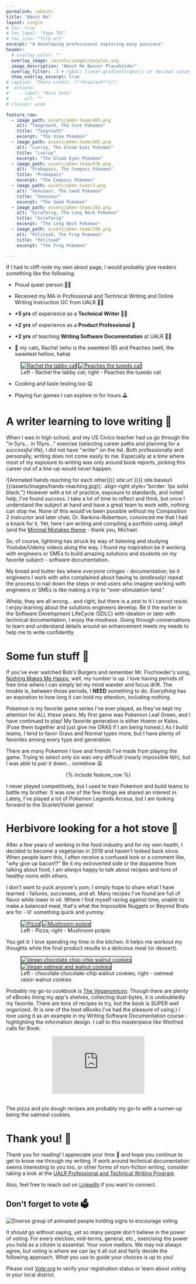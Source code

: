 ```yaml
---
permalink: /about/
title: "About Me"
layout: single
# toc: true
# toc_label: "Page TOC"
# toc_icon: "file-alt"
excerpt: "A developing professional exploring many passions"
header:
  # overlay_color: ""
  overlay_image: /assets/images/peoples.svg
  image_description: "About Me Banner Placeholder"
  overlay_filter: .3 # rgba() linear-gradient(rgba()) or decimal value for black
  show_overlay_excerpt: true
# caption: "Photo credit: [**Unsplash**]()"
#  actions:
#    - label: "More Info"
#      url: ""
# classes: wide

feature_row:
  - image_path: assets/pkmn-team/465.png
    alt: "Tangrowth, The Vine Pokemon"
    title: "Tangrowth"
    excerpt: "The Vine Pokemon"
  - image_path: assets/pkmn-team/405.png
    alt: "Luxray, The Gleam Eyes Pokemon"
    title: "Luxray"
    excerpt: "The Gleam Eyes Pokemon"
  - image_path: assets/pkmn-team/476.png
    alt: "Probopass, The Compass Pokemon"
    title: "Probopass"
    excerpt: "The Compass Pokemon"
  - image_path: assets/pkmn-team/3.png
    alt: "Venusaur, The Seed Pokemon"
    title: "Venusaur"
    excerpt: "The Seed Pokemon"
  - image_path: assets/pkmn-team/203.png
    alt: "Girafarig, The Long Neck Pokemon"
    title: "Girafarig"
    excerpt: "The Long Neck Pokemon"
  - image_path: assets/pkmn-team/186.png
    alt: "Politoad, The Frog Pokemon"
    title: "Politoad"
    excerpt: "The Frog Pokemon"

---
```


If I had to cliff-note my own about page, I would probably give readers something like the following:

- Proud queer person 🏳️‍🌈

- Received my MA in Professional and Technical Writing and Online Writing Instruction GC from UALR 🧑‍🎓

- **+5 yrs** of experience as a **Technical Writer** 🧑‍💻

- **+2 yrs** of experience as a **Product Professional** 🦹

- **+2 yrs** of teaching **Writing Software Documentation** at UALR 🧑‍🏫

- 💖 my cats, Rachel (who is the sweetest 😻) and Peaches (well, the sweetest hellion, haha)


<figure class="half">
    <a href="/assets/images/Rachel.png" target="_blank"><img src="/assets/images/Rachel.png" alt="Rachel the tabby cat" style="border: 1px solid black;"></a>
    <a href="TBA" target="_blank"><img src="/assets/images/Peaches.jpeg" alt="Peaches the tuxedo cat" style="border: 1px solid black;"></a>
    <figcaption>Left - Rachel the tabby cat; right - Peaches the tuxedo cat</figcaption>
</figure> 

- Cooking and taste testing too 😋

- Playing fun games I can explore in for hours 🕹️

<!-- # My professional background

Lorem Ipsum -->

# A writer learning to love writing 📑

When I was in high school, and my US Civics teacher had us go through the "in 5yrs... in 10yrs..." exercise (selecting career paths and planning for a *successful* life), I did not have "writer" on the list. Both professionally and personally, writing does not come easily to me. Especially at a time where most of my exposure to writing was only around book reports, picking this career out of a line-up would _never_ happen.

![Animated hands reaching for each other]({{ site.url }}{{ site.baseurl }}/assets/images/hands-reaching.jpg){: .align-right style="border: 1px solid black;"} However with a lot of practice, exposure to standards, and noted help, I've found success. I take a lot of time to reflect and think, but once I understand the subject at hand and have a great team to work with, nothing can stop me. None of this would've been possible without my Composition 2 instructor and later chair, Dr. Rankins-Robertson, convinced me that I had a knack for it.
 Yet, here I am writing and compiling a portfolio using Jekyll (and the [Minimal Mistakes theme](https://mmistakes.github.io/minimal-mistakes/) - thank you, Michael. 

So, of course, lightning has struck by way of listening and studying Youtube/Udemy videos along the way. I found my inspiration be it working with engineers or SMEs to build amazing solutions and students on my favorite subject - software documentation. 

My bread and butter lies where *everyone* cringes - documentation; be it engineers I work with who complained about having to (endlessly) repeat the process to nail down the steps or end users who imagine working with engineers or SMEs is like making a trip to "over-stimulation-land."

Whelp, they are all wrong... and right, but there is a zest to it I cannot resist. I enjoy learning about the solutions engineers develop. Be it the earlier in the Software Development LifeCycle (SDLC) with ideation or later with technical documentation, I enjoy the *madness*. Going through conversations to learn and understand details around an enhancement meets my needs to help me to write confidently. 

# Some fun stuff 👾

If you've ever watched Bob's Burgers and remember Mr. Fischoeder's song, [Nothing Makes Me Happy](https://www.youtube.com/watch?v=KTw_WzFh9Vk), well, my number is up. I love having periods of free time where I can simply let my mind wander and focus drift. The trouble is, between those periods, I **NEED** something to do. _Everything_ has an expiration to how long it can hold my attention, including nothing. 

Pokemon is my favorite game series I've ever played, as they've kept my attention for _ALL_ these years. My first game was Pokemon Leaf Green, and I have continued to play! My favorite generation is either Hoenn or Kalos. (Fuse them together and just give me ORAS if I am being honest.) As I build teams, I tend to favor Grass and Normal types more, but I have plenty of favorites among every type and generation.

There are many Pokemon I love and friends I've made from playing the game. Trying to select only six was very difficult  (nearly impossible tbh), but I was able to pair it down... somehow 😩

<center>{% include feature_row %}</center>

I never played competitively, but I used to train Pokemon and build teams to battle my brother. It was one of the few things we shared an interest in. Lately, I've played a lot of Pokemon Legends Arceus, but I am looking forward to the Scarlet/Violet games!

# Herbivore looking for a hot stove 🌱

After a few years of working in the food industry and for my own health, I decided to become a vegetarian in 2019 and haven't looked back since. When people learn this, I often receive a confused look or a comment like, "_why_ give up bacon!?" Be it my extroverted side or the dopamine from talking about food, I am _always_ happy to talk about recipes and tons of healthy noms with others.

I don't want to yuck anyone's yum; I simply hope to share what I have learned - failures, successes, and all. Many recipes I've found are full of flavor while lower in oil. Where I find myself racing against time, unable to make a balanced meal, that's what the Impossible Nuggets or Beyond Brats are for - lil' something quick and yummy.

<figure class="half">
    <a href="/assets/images/pizza.jpeg" target="_blank"><img src="/assets/images/pizza.jpeg" alt="Pizza" style="border: 1px solid black;"></a>
    <a href="/assets/images/mushroom-potpie.jpeg" target="_blank"><img src="/assets/images/mushroom-potpie.jpeg" alt="Mushroom potpie" style="border: 1px solid black;"></a>
    <figcaption>Left - Pizza; right - Mushroom potpie</figcaption>
</figure> 

You get it: I love spending my time in the kitchen. It helps me workout my thoughts while the final product results in a delicious meal (or dessert).

<figure class="half">
    <a href="/assets/images/chocolate-chocolatechip-walnut-cookies.jpg" target="_blank"><img src="/assets/images/chocolate-chocolatechip-walnut-cookies.jpg" alt="Vegan chocolate choc-chip walnut cookies" style="border: 1px solid black;"></a>
    <a href="/assets/images/oatmeal-cookies.jpeg" target="_blank"><img src="/assets/images/oatmeal-cookies.jpeg" alt="Vegan oatmeal and walnut cookies" style="border: 1px solid black;"></a>
    <figcaption>Left - chocolate chocolate-chip walnut cookies; right - oatmeal raisin walnut cookies</figcaption>
</figure>

Probably my go-to cookbook is [The Veganomicon](https://www.goodreads.com/book/show/1059680.Veganomicon). Though there are plenty of eBooks lining my app's shelves, collecting dust-bytes, it is undoubtedly my favorite. There are tons of recipes to try, but the book is SUPER well organized. (It is one of the best eBooks I've had the pleasure of using.) I love using it as an example in my Writing Software Documentation course - highlighting the information design. I call to this masterpiece like Winifred calls for Book:

<center><div style="width:50%"><div style="height:0;padding-bottom:62.410071942446045%;position:relative;width:100%"><iframe allowfullscreen="" frameBorder="0" height="100%" src="https://giphy.com/embed/fcNiVhbiet9UFsdJK5/video" style="left:0;position:absolute;top:0;" width="100%"></iframe></div></div></center>

<br/>

The pizza and pie dough recipes are probably my go-to with a runner-up being the oatmeal cookies. 

# Thank you! 💭

Thank you for reading! I appreciate your time 🙏 and hope you continue to get to know me through my writing. If work around technical documentation seems interesting to you too, or other forms of non-fiction writing, consider taking a look at the <a href="https://ualr.edu/rhetoric" target="_blank">UALR Professional and Technical Writing Program</a>.

Also, feel free to reach out on <a href="https://www.linkedin.com/in/tanner-sullivan-184491121/?lipi=urn%3Ali%3Apage%3Ad_flagship3_feed%3B%2BWCNEXP5RjqwoVrS5yETYg%3D%3D" target="_blank">LinkedIn</a> if you want to connect. 

## Don't forget to vote 🗳️

![Diverse group of animated people holding signs to encourage voting](/assets/images/voting-peeps.jpg)

It *should* go without saying, yet so many people don't believe in the power of voting. For every election, mid-terms, general, etc., exercising the power you hold as a citizen is essential. Your voice matters. We may not always agree, but voting is where we can lay it all out and fairly decide the following approach. *What* you use to guide your choices is up to you! 

Please visit [Vote.org](https://www.vote.org) to verify your registration status or learn about voting in your local district.
